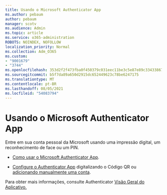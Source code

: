 ```yaml
---
title: Usando o Microsoft Authenticator App
ms.author: pebaum
author: pebaum
manager: scotv
ms.audience: Admin
ms.topic: article
ms.service: o365-administration
ROBOTS: NOINDEX, NOFOLLOW
localization_priority: Normal
ms.collection: Adm_O365
ms.custom:
- "9001679"
- "3744"
ms.openlocfilehash: 353d2f2f473fba0f450379c031eec11be3c5e87e89c33433867818c22090be79
ms.sourcegitcommit: b5f7da89a650d2915dc652449623c78be6247175
ms.translationtype: MT
ms.contentlocale: pt-BR
ms.lasthandoff: 08/05/2021
ms.locfileid: "54083794"
---
```

# <a name="using-the-microsoft-authenticator-app"></a>Usando o Microsoft Authenticator App

Entre em sua conta pessoal da Microsoft usando uma impressão digital, um reconhecimento de face ou um PIN.

- [Como usar o Microsoft Authenticator App](https://support.microsoft.com/help/4026727/microsoft-account-how-to-use-the-microsoft-authenticator-app). 

- [Configure o Authenticator App](https://docs.microsoft.com/azure/active-directory/user-help/security-info-setup-auth-app) digitalizando o Código QR ou [adicionando manualmente uma conta](https://docs.microsoft.com/azure/active-directory/user-help/user-help-auth-app-add-account-manual).  

Para obter mais informações, consulte Authenticator [Visão Geral do Aplicativo.](https://docs.microsoft.com/azure/active-directory/user-help/user-help-auth-app-overview)

